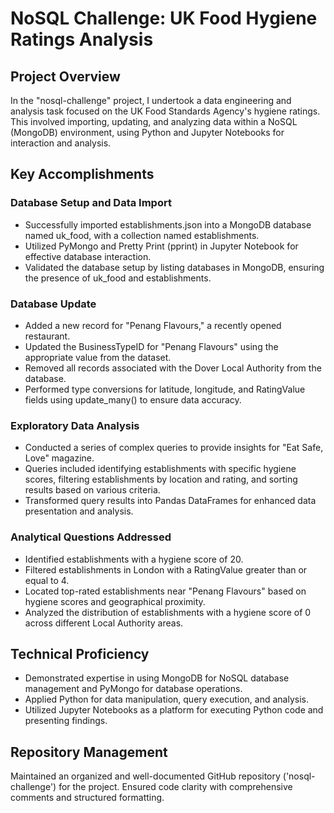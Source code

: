 # NoSQL Challenge: UK Food Hygiene Ratings Analysis #
## Project Overview ##
In the "nosql-challenge" project, I undertook a data engineering and analysis task focused on the UK Food Standards Agency's hygiene ratings. This involved importing, updating, and analyzing data within a NoSQL (MongoDB) environment, using Python and Jupyter Notebooks for interaction and analysis.

## Key Accomplishments ##
### Database Setup and Data Import ### 
- Successfully imported establishments.json into a MongoDB database named uk_food, with a collection named establishments.
- Utilized PyMongo and Pretty Print (pprint) in Jupyter Notebook for effective database interaction.
- Validated the database setup by listing databases in MongoDB, ensuring the presence of uk_food and establishments.
### Database Update ###
- Added a new record for "Penang Flavours," a recently opened restaurant.
- Updated the BusinessTypeID for "Penang Flavours" using the appropriate value from the dataset.
- Removed all records associated with the Dover Local Authority from the database.
- Performed type conversions for latitude, longitude, and RatingValue fields using update_many() to ensure data accuracy.
### Exploratory Data Analysis ###
- Conducted a series of complex queries to provide insights for "Eat Safe, Love" magazine.
- Queries included identifying establishments with specific hygiene scores, filtering establishments by location and rating, and sorting results based on various criteria.
- Transformed query results into Pandas DataFrames for enhanced data presentation and analysis.
### Analytical Questions Addressed ###
- Identified establishments with a hygiene score of 20.
- Filtered establishments in London with a RatingValue greater than or equal to 4.
- Located top-rated establishments near "Penang Flavours" based on hygiene scores and geographical proximity.
- Analyzed the distribution of establishments with a hygiene score of 0 across different Local Authority areas.
## Technical Proficiency ##
- Demonstrated expertise in using MongoDB for NoSQL database management and PyMongo for database operations.
- Applied Python for data manipulation, query execution, and analysis.
- Utilized Jupyter Notebooks as a platform for executing Python code and presenting findings.
## Repository Management ##
Maintained an organized and well-documented GitHub repository ('nosql-challenge') for the project.
Ensured code clarity with comprehensive comments and structured formatting.

